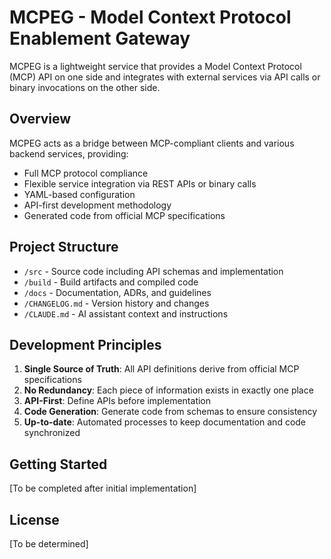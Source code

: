 # MCPEG - Model Context Protocol Enablement Gateway

MCPEG is a lightweight service that provides a Model Context Protocol (MCP) API on one side and integrates with external services via API calls or binary invocations on the other side.

## Overview

MCPEG acts as a bridge between MCP-compliant clients and various backend services, providing:
- Full MCP protocol compliance
- Flexible service integration via REST APIs or binary calls
- YAML-based configuration
- API-first development methodology
- Generated code from official MCP specifications

## Project Structure

- `/src` - Source code including API schemas and implementation
- `/build` - Build artifacts and compiled code
- `/docs` - Documentation, ADRs, and guidelines
- `/CHANGELOG.md` - Version history and changes
- `/CLAUDE.md` - AI assistant context and instructions

## Development Principles

1. **Single Source of Truth**: All API definitions derive from official MCP specifications
2. **No Redundancy**: Each piece of information exists in exactly one place
3. **API-First**: Define APIs before implementation
4. **Code Generation**: Generate code from schemas to ensure consistency
5. **Up-to-date**: Automated processes to keep documentation and code synchronized

## Getting Started

[To be completed after initial implementation]

## License

[To be determined]